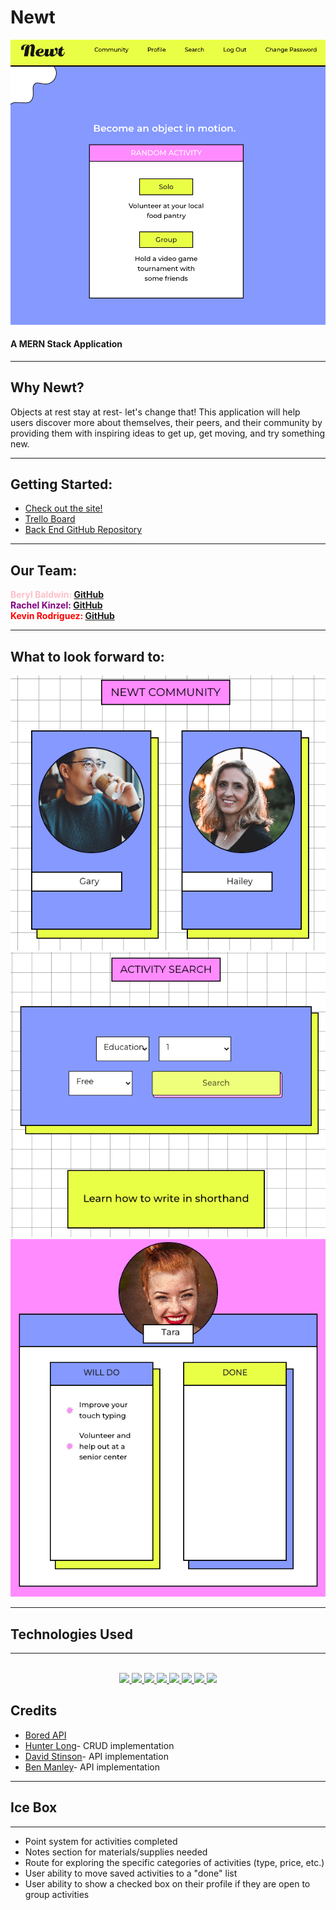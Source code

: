 # Newt
![main screenshot](./public/newtmain.png)

#### A MERN Stack Application
_______
## Why Newt?

Objects at rest stay at rest- let's change that! This application will help users discover more about themselves, their peers, and their community by providing them with inspiring ideas to get up, get moving, and try something new.
_______
## Getting Started:
* [Check out the site!](https://newt-activity.netlify.app/)
* [Trello Board](https://trello.com/b/v9YnBlTX/newt-beryl-rachel-kevin)
* [Back End GitHub Repository](https://github.com/berylrb/newt-back-end)
_______
## Our Team:
<font color="pink">**Beryl Baldwin: [GitHub](https://github.com/berylrb)**</font>
<br>
<font color="purple">**Rachel Kinzel: [GitHub](https://github.com/rharen11)**</font>
<br>
<font color="red">**Kevin Rodriguez: [GitHub](https://github.com/UncleHagi)**</font>
________
## What to look forward to:
![Newt Community](./public/newtprofile2.png)
![Newt Search](./public/newtsearch.png)
![Newt Profile](./public/newttara.png)
_______
## Technologies Used
_______
<div align ="center">
<br>
<a href="#"><img src="https://img.shields.io/badge/html5-%23E34F26.svg?style=for-the-badge&logo=html5&logoColor=white" />  </a>
<a href ="#"><img src="https://img.shields.io/badge/javascript-%23323330.svg?style=for-the-badge&logo=javascript&logoColor=%23F7DF1E" />  </a>
<a href="#"><img src="https://img.shields.io/badge/Visual%20Studio-5C2D91.svg?style=for-the-badge&logo=visual-studio&logoColor=white" /> </a>
<a href="#"><img src="https://img.shields.io/badge/css3-%231572B6.svg?style=for-the-badge&logo=css3&logoColor=white" />  </a>
<a href="#"><img src="https://img.shields.io/badge/bootstrap-%23563D7C.svg?style=for-the-badge&logo=bootstrap&logoColor=white" /> </a>
<a href="#"><img src="https://img.shields.io/badge/express.js-%23404d59.svg?style=for-the-badge&logo=express&logoColor=%2361DAFB"> </a>
<a href="#"><img src="https://img.shields.io/badge/MongoDB-%234ea94b.svg?style=for-the-badge&logo=mongodb&logoColor=white"> </a>
<a href="#"><img src="https://img.shields.io/badge/react-%23323330.svg?style=for-the-badge&logo=react&logoColor=white"> </a>

<br>
</div>

## Credits
* [Bored API](http://www.boredapi.com/)
* [Hunter Long](https://github.com/whlong1)- CRUD implementation
* [David Stinson](https://github.com/DavidStinson)- API implementation
* [Ben Manley](https://github.com/ManliestBen)- API implementation
_______
## Ice Box
_______
* Point system for activities completed
* Notes section for materials/supplies needed
* Route for exploring the specific categories of activities (type, price, etc.)
* User ability to move saved activities to a "done" list
* User ability to show a checked box on their profile if they are open to group activities